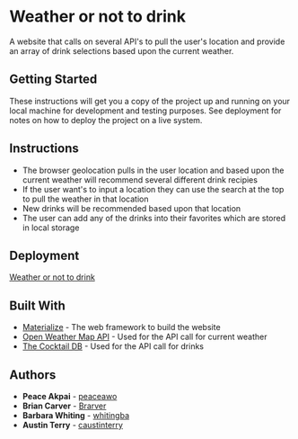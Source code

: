 # Weather or not to drink

A website that calls on several API's to pull the user's location and provide an array of drink selections based upon the current weather.

## Getting Started

These instructions will get you a copy of the project up and running on your local machine for development and testing purposes. See deployment for notes on how to deploy the project on a live system.

## Instructions

- The browser geolocation pulls in the user location and based upon the current weather will recommend several different drink recipies
- If the user want's to input a location they can use the search at the top to pull the weather in that location
- New drinks will be recommended based upon that location
- The user can add any of the drinks into their favorites which are stored in local storage

## Deployment

[Weather or not to drink](https://austinterry.dev/Weather-or-not-to-drink/)

## Built With

- [Materialize](https://materializecss.com/) - The web framework to build the website
- [Open Weather Map API](https://openweathermap.org/) - Used for the API call for current weather
- [The Cocktail DB](https://www.thecocktaildb.com/) - Used for the API call for drinks

## Authors

- **Peace Akpai** - [peaceawo](https://github.com/peaceawo)
- **Brian Carver** - [Brarver](https://github.com/Brarver)
- **Barbara Whiting** - [whitingba](https://github.com/whitingba)
- **Austin Terry** - [caustinterry](https://github.com/caustinterry)
